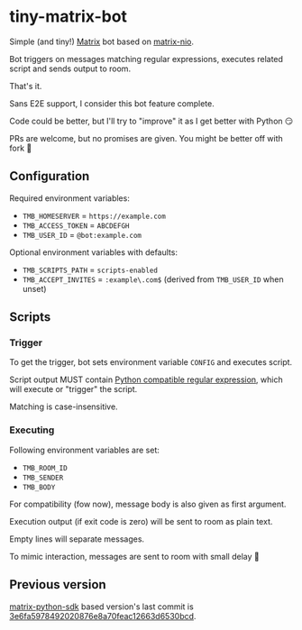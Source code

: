 # tiny-matrix-bot

Simple (and tiny!) [Matrix](https://matrix.org)
bot based on [matrix-nio](https://github.com/poljar/matrix-nio).

Bot triggers on messages matching regular expressions, executes related script
and sends output to room.

That's it.

Sans E2E support, I consider this bot feature complete.

Code could be better, but I'll try to "improve" it as I get better with Python 😏

PRs are welcome, but no promises are given. You might be better off with fork 🙏

## Configuration

Required environment variables:

* `TMB_HOMESERVER` = `https://example.com`
* `TMB_ACCESS_TOKEN` = `ABCDEFGH`
* `TMB_USER_ID` = `@bot:example.com`

Optional environment variables with defaults:

* `TMB_SCRIPTS_PATH` = `scripts-enabled`
* `TMB_ACCEPT_INVITES` = `:example\.com$` (derived from `TMB_USER_ID` when unset)

## Scripts

### Trigger

To get the trigger, bot sets environment variable `CONFIG` and executes script.

Script output MUST contain
[Python compatible regular expression](https://docs.python.org/3.7/library/re.html#regular-expression-syntax),
which will execute or "trigger" the script.

Matching is case-insensitive.

### Executing

Following environment variables are set:

* `TMB_ROOM_ID`
* `TMB_SENDER`
* `TMB_BODY`

For compatibility (fow now), message body is also given as first argument.

Execution output (if exit code is zero) will be sent to room as plain text.

Empty lines will separate messages.

To mimic interaction, messages are sent to room with small delay 🤖

## Previous version

[matrix-python-sdk](https://github.com/matrix-org/matrix-python-sdk) based version's last commit is
[3e6fa5978492020876e8a70feac12663d6530bcd](https://github.com/4nd3r/tiny-matrix-bot/tree/3e6fa5978492020876e8a70feac12663d6530bcd).
